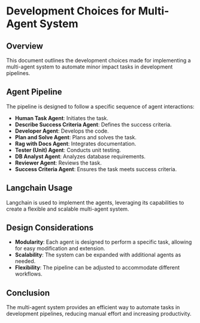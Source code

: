 # Development Choices for Multi-Agent System

## Overview

This document outlines the development choices made for implementing a multi-agent system to automate minor impact tasks in development pipelines.

## Agent Pipeline

The pipeline is designed to follow a specific sequence of agent interactions:
- **Human Task Agent**: Initiates the task.
- **Describe Success Criteria Agent**: Defines the success criteria.
- **Developer Agent**: Develops the code.
- **Plan and Solve Agent**: Plans and solves the task.
- **Rag with Docs Agent**: Integrates documentation.
- **Tester (Unit) Agent**: Conducts unit testing.
- **DB Analyst Agent**: Analyzes database requirements.
- **Reviewer Agent**: Reviews the task.
- **Success Criteria Agent**: Ensures the task meets success criteria.

## Langchain Usage

Langchain is used to implement the agents, leveraging its capabilities to create a flexible and scalable multi-agent system.

## Design Considerations

- **Modularity**: Each agent is designed to perform a specific task, allowing for easy modification and extension.
- **Scalability**: The system can be expanded with additional agents as needed.
- **Flexibility**: The pipeline can be adjusted to accommodate different workflows.

## Conclusion

The multi-agent system provides an efficient way to automate tasks in development pipelines, reducing manual effort and increasing productivity.
